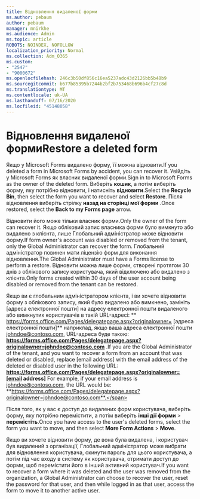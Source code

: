 ```yaml
---
title: Відновлення видаленої форми
ms.author: pebaum
author: pebaum
manager: mnirkhe
ms.audience: Admin
ms.topic: article
ROBOTS: NOINDEX, NOFOLLOW
localization_priority: Normal
ms.collection: Adm_O365
ms.custom:
- "2547"
- "9000672"
ms.openlocfilehash: 246c3b50df856c16ea5237adc43d2126bb5b48b9
ms.sourcegitcommit: b677b85395b7244b2bf2b753468b696b4cf27c8d
ms.translationtype: MT
ms.contentlocale: uk-UA
ms.lasthandoff: 07/16/2020
ms.locfileid: "45148058"
---
```

# <a name="restore-a-deleted-form"></a><span data-ttu-id="33a81-102">Відновлення видаленої форми</span><span class="sxs-lookup"><span data-stu-id="33a81-102">Restore a deleted form</span></span>

<span data-ttu-id="33a81-103">Якщо у Microsoft Forms видалено форму, її можна відновити.</span><span class="sxs-lookup"><span data-stu-id="33a81-103">If you deleted a form in Microsoft Forms by accident, you can recover it.</span></span> <span data-ttu-id="33a81-104">Увійдіть у Microsoft Forms як власник видаленої форми.</span><span class="sxs-lookup"><span data-stu-id="33a81-104">Sign in to Microsoft Forms as the owner of the deleted form.</span></span> <span data-ttu-id="33a81-105">Виберіть **кошик**, а потім виберіть форму, яку потрібно відновити, і натисніть **відновити**.</span><span class="sxs-lookup"><span data-stu-id="33a81-105">Select the **Recycle Bin**, then select the form you want to recover and select **Restore**.</span></span> <span data-ttu-id="33a81-106">Після відновлення виберіть стрілку **назад на сторінці мої форми** .</span><span class="sxs-lookup"><span data-stu-id="33a81-106">Once restored, select the **Back to my Forms page** arrow.</span></span>

<span data-ttu-id="33a81-107">Відновити його може тільки власник форми.</span><span class="sxs-lookup"><span data-stu-id="33a81-107">Only the owner of the form can recover it.</span></span> <span data-ttu-id="33a81-108">Якщо обліковий запис власника форми було вимкнуто або видалено з клієнта, лише Глобальний адміністратор може відновити форму.</span><span class="sxs-lookup"><span data-stu-id="33a81-108">If form owner's account was disabled or removed from the tenant, only the Global Administrator can recover the form.</span></span> <span data-ttu-id="33a81-109">Глобальний адміністратор повинен мати ліцензію форм для виконання відновлення.</span><span class="sxs-lookup"><span data-stu-id="33a81-109">The Global Administrator must have a Forms license to perform a restore.</span></span> <span data-ttu-id="33a81-110">Відновити можна лише форми, створені протягом 30 днів з облікового запису користувача, який відключено або видалено з клієнта.</span><span class="sxs-lookup"><span data-stu-id="33a81-110">Only forms created within 30 days of the user account being disabled or removed from the tenant can be restored.</span></span>

<span data-ttu-id="33a81-111">Якщо ви є глобальним адміністратором клієнта, і ви хочете відновити форму з облікового запису, який було видалено або вимкнено, замініть [адреса електронної пошти] на адресу електронної пошти видаленого або вимкнутих користувачів в такій URL-адресі: \*\* https://forms.office.com/Pages/delegatepage.aspx?originalowner= [адреса електронної пошти]\*\* наприклад, якщо ваша адреса електронної пошти johndoe@contoso.com, URL-адреса буде такою: **https://forms.office.com/Pages/delegatepage.aspx?originalowner=johndoe@contoso.com** .</span><span class="sxs-lookup"><span data-stu-id="33a81-111">If you are the Global Administrator of the tenant, and you want to recover a form from an account that was deleted or disabled, replace [email address] with the email address of the deleted or disabled user in the following URL: **https://forms.office.com/Pages/delegatepage.aspx?originalowner=[email address]** For example, if your email address is johndoe@contoso.com, the URL would be: **https://forms.office.com/Pages/delegatepage.aspx?originalowner=johndoe@contoso.com**.</span></span> 

<span data-ttu-id="33a81-112">Після того, як у вас є доступ до видалених форм користувача, виберіть форму, яку потрібно перемістити, а потім виберіть **інші дії форми**  >  **перемістіть**.</span><span class="sxs-lookup"><span data-stu-id="33a81-112">Once you have access to the user's deleted forms, select the form you want to move, and then select **More Form Actions** > **Move**.</span></span>

<span data-ttu-id="33a81-113">Якщо ви хочете відновити форму, де вона була видалена, і користувач був видалений з організації, Глобальний адміністратор може вибрати для відновлення користувача, скинути пароль для цього користувача, а потім під час входу в систему як користувача, отримати доступ до форми, щоб перемістити його в інший активний користувач.</span><span class="sxs-lookup"><span data-stu-id="33a81-113">If you want to recover a form where it was deleted and the user was removed from the organization, a Global Administrator can choose to recover the user, reset the password for that user, and then while logged in as that user, access the form to move it to another active user.</span></span> 
